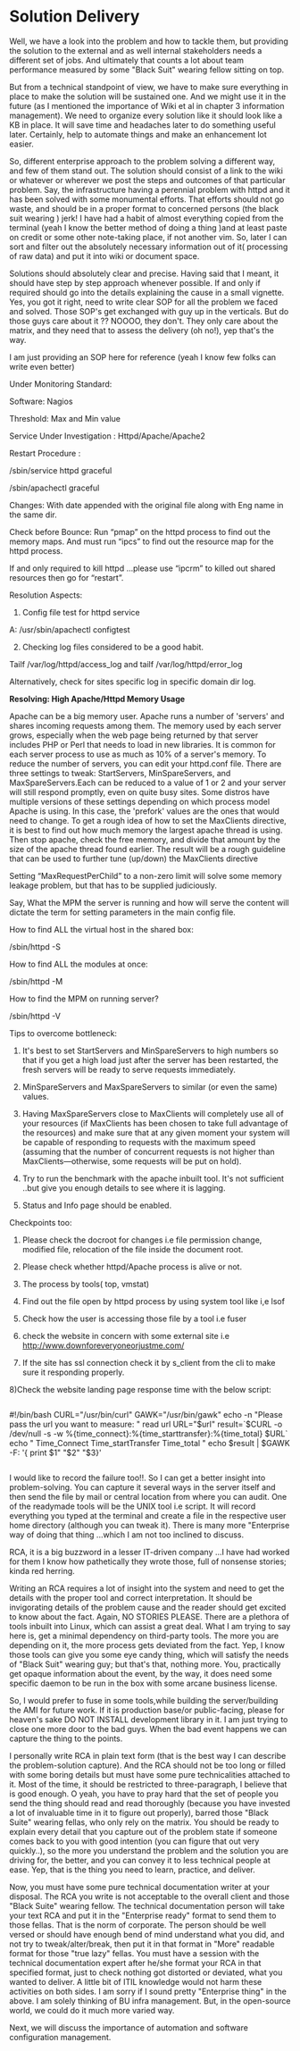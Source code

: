 ﻿# Solution Delivery
Well, we have a look into the problem and how to tackle them, but providing the solution to the external and as well internal stakeholders needs a different set of jobs. And ultimately that counts a lot about team performance measured by some "Black Suit" wearing fellow sitting on top.

But from a technical standpoint of view, we have to make sure everything in place to make the solution will be sustained one. And we might use it in the future (as I mentioned the importance of Wiki et al in chapter 3 information management). We need to organize every solution like it should look like a KB in place. It will save time and headaches later to do something useful later. Certainly, help to automate things and make an enhancement lot easier.

So, different enterprise approach to the problem solving a different way, and few of them stand out. The solution should consist of a link to the wiki or whatever or wherever we post the steps and outcomes of that particular problem. Say, the infrastructure having a perennial problem with httpd and it has been solved with some monumental efforts. That efforts should not go waste, and should be in a proper format to concerned persons (the black suit wearing ) jerk! I have had a habit of almost everything copied from the terminal (yeah I know the better method of doing a thing )and at least paste on credit or some other note-taking place, if not another vim. So, later I can sort and filter out the absolutely necessary information out of it( processing of raw data) and put it into wiki or document space.

Solutions should absolutely clear and precise. Having said that I meant, it should have step by step approach whenever possible. If and only if required should go into the details explaining the cause in a small vignette. Yes, you got it right, need to write clear SOP for all the problem we faced and solved. Those SOP's get exchanged with guy up in the verticals. But do those guys care about it ?? NOOOO, they don't. They only care about the matrix, and they need that to assess the delivery (oh no!), yep that's the way.

I am just providing an SOP here for reference (yeah I know few folks can write even better)

Under Monitoring Standard:

Software: Nagios

Threshold: Max and Min value


Service Under Investigation : Httpd/Apache/Apache2

Restart Procedure :

/sbin/service httpd graceful

/sbin/apachectl  graceful

Changes: With date appended with the original file along with Eng name in the same dir.

Check before Bounce: Run “pmap” on the httpd process to find out the memory maps. And must run “ipcs” to find out the resource map for the httpd process.

If and only required to kill httpd ...please use “ipcrm” to killed out shared resources then go for “restart”.


Resolution Aspects:

1) Config file test for httpd service

A: /usr/sbin/apachectl configtest

2)   Checking log files considered to be a good habit.

  Tailf /var/log/httpd/access_log  and tailf /var/log/httpd/error_log

Alternatively, check for sites specific log in specific domain dir log.

**Resolving: High Apache/Httpd Memory Usage**

Apache can be a big memory user. Apache runs a number of 'servers' and shares incoming requests among them. The memory used by each server grows, especially when the web page being returned by that server includes PHP or Perl that needs to load in new libraries. It is common for each server process to use as much as 10% of a server's memory.
To reduce the number of servers, you can edit your httpd.conf file. There are three settings to tweak: StartServers, MinSpareServers, and MaxSpareServers.Each can be reduced to a value of 1 or 2 and your server will still respond promptly, even on quite busy sites. Some distros have multiple versions of these settings depending on which process model Apache is using. In this case, the 'prefork' values are the ones that would need to change.
To get a rough idea of how to set the MaxClients directive, it is best to find out how much memory the largest apache thread is using. Then stop apache, check the free memory, and divide that amount by the size of the apache thread found earlier. The result will be a rough guideline that can be used to further tune (up/down) the MaxClients directive

Setting “MaxRequestPerChild”  to a non-zero limit will solve some memory leakage problem, but that has to be supplied judiciously.

Say, What the MPM the server is running and how will serve the content will dictate the term for setting parameters in the main config file.

How to find ALL the virtual host in the shared box:

/sbin/httpd -S


How to find ALL the modules at once:

/sbin/httpd -M

How to find the MPM on running server?

/sbin/httpd -V


Tips to overcome bottleneck:

1) It's best to set StartServers and MinSpareServers to high numbers so that if you get a high load just after the server has been restarted, the fresh servers will be ready to serve requests immediately.

2) MinSpareServers and MaxSpareServers to similar (or even the same) values.

3) Having MaxSpareServers close to MaxClients will completely use all of your resources (if MaxClients has been chosen to take full advantage of the resources) and make sure that at any given moment your system will be capable of responding to requests with the maximum speed (assuming that the number of concurrent requests is not higher than MaxClients—otherwise, some requests will be put on hold).

3) Try to run the benchmark with the apache inbuilt tool. It's not sufficient ..but give you enough details to see where it is lagging.

4) Status and Info page should be enabled.


Checkpoints too:

1) Please check the docroot for changes i.e file permission change, modified file, relocation of the file inside the document root.

2) Please check whether httpd/Apache process is alive or not.

3) The process by tools( top, vmstat)

4) Find out the file open by httpd process by using system tool like i,e lsof

5) Check how the user is accessing those file by a tool i.e fuser

6) check the website in concern with some external site i.e  http://www.downforeveryoneorjustme.com/

7) If the site has ssl connection check it by s_client from the cli to make sure it responding properly.

8)Check the website landing page response time with the below script:
```
```

#!/bin/bash
CURL="/usr/bin/curl"
GAWK="/usr/bin/gawk"
echo -n "Please pass the url you want to measure:  "
read url
URL="$url"
result=`$CURL -o /dev/null -s -w %{time_connect}:%{time_starttransfer}:%{time_total} $URL`
echo " Time_Connect     Time_startTransfer   Time_total "
echo $result | $GAWK -F: '{ print    $1"               "$2"                   "$3}'
```

```
I would like to record the failure too!!. So I can get a better insight into problem-solving. You can capture it several ways in the server itself and then send the file by mail or central location from where you can audit. One of the readymade tools will be the UNIX tool i.e script. It will record everything you typed at the terminal and create a file in the respective user home directory (although you can tweak it). There is many more "Enterprise way of doing that thing ...which I am not too inclined to discuss.

RCA, it is a big buzzword in a lesser IT-driven company ...I have had worked for them I know how pathetically they wrote those, full of nonsense stories; kinda red herring.

Writing an RCA requires a lot of insight into the system and need to get the details with the proper tool and correct interpretation. It should be invigorating details of the problem cause and the reader should get excited to know about the fact. Again, NO STORIES PLEASE. There are a plethora of tools inbuilt into Linux, which can assist a great deal. What I am trying to say here is, get a minimal dependency on third-party tools. The more you are depending on it, the more process gets deviated from the fact. Yep, I know those tools can give you some eye candy thing, which will satisfy the needs of "Black Suit" wearing guy; but that's that, nothing more. You, practically get opaque information about the event, by the way, it does need some specific daemon to be run in the box with some arcane business license.

So, I would prefer to fuse in some tools,while building the server/building the AMI for future work. If it is production base/or public-facing, please for heaven's sake DO NOT INSTALL development library in it. I am just trying to close one more door to the bad guys. When the bad event happens we can capture the thing to the points.

I personally write RCA in plain text form (that is the best way I can describe the problem-solution capture). And the RCA should not be too long or filled with some boring details but must have some pure technicalities attached to it. Most of the time, it should be restricted to three-paragraph, I believe that is good enough. O yeah, you have to pray hard that the set of people you send the thing should read and read thoroughly (because you have invested a lot of invaluable time in it to figure out properly), barred those "Black Suite" wearing fellas, who only rely on the matrix. You should be ready to explain every detail that you capture out of the problem state if someone comes back to you with good intention (you can figure that out very quickly..), so the more you understand the problem and the solution you are driving for, the better, and you can convey it to less technical people at ease. Yep, that is the thing you need to learn, practice, and deliver.

Now, you must have some pure technical documentation writer at your disposal. The RCA you write is not acceptable to the overall client and those "Black Suite" wearing fellow. The technical documentation person will take your text RCA and put it in the "Enterprise ready" format to send them to those fellas. That is the norm of corporate. The person should be well versed or should have enough bend of mind understand what you did, and not try to tweak/alter/break, then put it in that format in "More" readable format for those "true lazy" fellas. You must have a session with the technical documentation expert after he/she format your RCA in that specified format, just to check nothing got distorted or deviated, what you wanted to deliver. A little bit of ITIL knowledge would not harm these activities on both sides. I am sorry if I sound pretty "Enterprise thing" in the above. I am solely thinking of BU infra management. But, in the open-source world, we could do it much more varied way.

Next, we will discuss the importance of automation and software configuration management.


